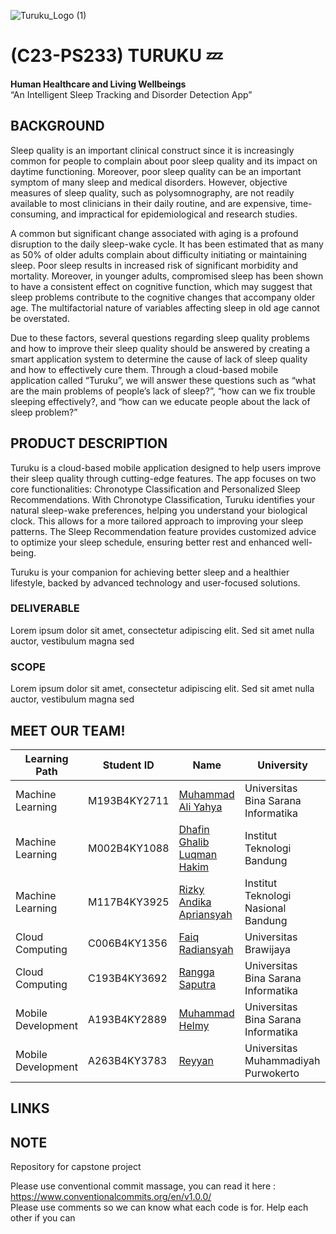 ![Turuku_Logo (1)](https://github.com/user-attachments/assets/d85e52f8-af2f-4b2a-ad53-fcec0b7a5008)


# (C23-PS233) TURUKU 💤
**Human Healthcare and Living Wellbeings** </br>
“An Intelligent Sleep Tracking and Disorder Detection App”


## BACKGROUND
Sleep quality is an important clinical construct since it is increasingly common for people to complain about poor sleep quality and its impact on daytime functioning. Moreover, poor sleep quality can be an important symptom of many sleep and medical disorders. However, objective measures of sleep quality, such as polysomnography, are not readily available to most clinicians in their daily routine, and are expensive, time-consuming, and impractical for epidemiological and research studies. 

A common but significant change associated with aging is a profound disruption to the daily sleep-wake cycle. It has been estimated that as many as 50% of older adults complain about difficulty initiating or maintaining sleep. Poor sleep results in increased risk of significant morbidity and mortality. Moreover, in younger adults, compromised sleep has been shown to have a consistent effect on cognitive function, which may suggest that sleep problems contribute to the cognitive changes that accompany older age. The multifactorial nature of variables affecting sleep in old age cannot be overstated.

Due to these factors, several questions regarding sleep quality problems and how to improve their sleep quality should be answered by creating a smart application system to determine the cause of lack of sleep quality and how to effectively cure them. Through a cloud-based mobile application called “Turuku”, we will answer these questions such as “what are the main problems of people’s lack of sleep?”, “how can we fix trouble sleeping effectively?, and  “how can we educate people about the lack of sleep problem?”

## PRODUCT DESCRIPTION
Turuku is a cloud-based mobile application designed to help users improve their sleep quality through cutting-edge features. The app focuses on two core functionalities: Chronotype Classification and Personalized Sleep Recommendations. With Chronotype Classification, Turuku identifies your natural sleep-wake preferences, helping you understand your biological clock. This allows for a more tailored approach to improving your sleep patterns. The Sleep Recommendation feature provides customized advice to optimize your sleep schedule, ensuring better rest and enhanced well-being.

Turuku is your companion for achieving better sleep and a healthier lifestyle, backed by advanced technology and user-focused solutions.

### DELIVERABLE
Lorem  ipsum dolor sit amet, consectetur adipiscing elit. Sed sit amet nulla auctor, vestibulum magna sed

### SCOPE
Lorem ipsum  dolor sit amet, consectetur adipiscing elit. Sed sit amet nulla auctor, vestibulum magna sed

## MEET OUR TEAM!
| Learning Path      | Student ID   | Name                                                 | University                                          |
| ------------------ | ------------ | ---------------------------------------------------- | --------------------------------------------------- |
| Machine Learning   | M193B4KY2711 | [Muhammad Ali Yahya](https://github.com/Muhammad-Ali-Yahya)    | Universitas Bina Sarana Informatika                               |
| Machine Learning   | M002B4KY1088 | [Dhafin Ghalib Luqman Hakim](https://github.com/DhafinGhalibLH)      | Institut Teknologi Bandung                                |
| Machine Learning   | M117B4KY3925 | [Rizky Andika Apriansyah](https://github.com/Milkiiy)      | Institut Teknologi Nasional Bandung                             |
| Cloud Computing    | C006B4KY1356 | [Faiq Radiansyah](https://github.com/Toru45)      | Universitas Brawijaya                        |
| Cloud Computing    | C193B4KY3692 | [Rangga Saputra](https://github.com/I4MRangga)           | Universitas Bina Sarana Informatika |
| Mobile Development | A193B4KY2889 | [Muhammad Helmy](https://github.com/muhhlmy])            | Universitas Bina Sarana Informatika                        |
| Mobile Development | A263B4KY3783 | [Reyyan](https://github.com/Rabsxd) | Universitas Muhammadiyah Purwokerto                 |

## LINKS

## NOTE
Repository for capstone project 

Please use conventional commit massage, you can read it here :  https://www.conventionalcommits.org/en/v1.0.0/  
Please use comments so we can know what each code is for.
Help each other if you can
